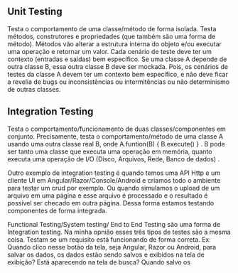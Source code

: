 ## Unit Testing
Testa o comportamento de uma classe/método de forma isolada. Testa métodos, construtores e propriedades 
(que também são uma forma de método). 
Métodos vão alterar a estrutura interna do objeto e/ou executar uma operação e retornar um valor.
Cada cenário de teste deve ter um contexto (entradas e saídas) bem específico.
Se uma classe A depende de outra classe B, essa outra classe B deve ser mockada. Pois, os cenários de testes da classe A devem ter
um contexto bem específico, e não deve ficar a revelia de bugs ou inconsistências ou intermitências 
ou não determinismo de outras classes.

## Integration Testing
Testa o comportamento/funcionamento de duas classes/componentes em conjunto. Precisamente, testa o comportamento/método de uma classe A 
usando uma outra classe real B, onde A.funtion(B) { B.execute() } .
B pode ser tanto uma classe que executa uma operação em memória, quanto executa uma operação de I/O 
(Disco, Arquivos, Rede, Banco de dados) .

Outro exemplo de integration testing é quando temos uma API Http e um cliente UI em Angular/Razor/Console/Android e criamos todo
o ambiente para testar um crud por exemplo. Ou quando simulamos o upload de um arquivo em uma página e esse arquivo é processado
e o resultado é possível ser checado em outra página. Dessa forma estamos testando componentes de forma integrada.

Functional Testing/System testing/ End to End Testing são uma forma de Integration testing. Na minha opnião esses três tipos de 
testes são a mesma coisa. Testam se um requisito está funcionando de forma correta. 
Ex: Quando clico nesse botão da tela, seja Angular, Razor ou  Android, para salvar os dados, os dados estão sendo salvos e exibidos na tela de exibição? 
Está aparecendo na tela de busca?
Quando salvo os 

